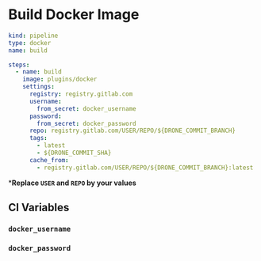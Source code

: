 # Build Docker Image

```yaml
kind: pipeline
type: docker
name: build

steps:
  - name: build
    image: plugins/docker
    settings:
      registry: registry.gitlab.com
      username:
        from_secret: docker_username
      password:
        from_secret: docker_password
      repo: registry.gitlab.com/USER/REPO/${DRONE_COMMIT_BRANCH}
      tags:
        - latest
        - ${DRONE_COMMIT_SHA}
      cache_from:
        - registry.gitlab.com/USER/REPO/${DRONE_COMMIT_BRANCH}:latest
```

***Replace `USER` and `REPO` by your values**

## CI Variables

### `docker_username`

### `docker_password`

